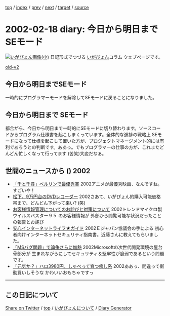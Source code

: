 [top](../index.html) 
 / [index](index.html) 
 / [prev](ig020215.html) 
 / [next](ig020219.html) 
 / [target](https://igapyon.github.io/diary/2002/ig020218.html) 
 / [source](https://github.com/igapyon/diary/blob/gh-pages/2002/ig020218.html.src.md) 

2002-02-18 diary: 今日から明日までSEモード
=====================================================================================================
[![いがぴょん画像(小)](https://igapyon.github.io/diary/images/iga200306s.jpg "いがぴょん")](https://igapyon.github.io/diary/memo/memoigapyon.html) 日記形式でつづる [いがぴょん](https://igapyon.github.io/diary/memo/memoigapyon.html)コラム ウェブページです。

[old-v2](ig020218-orig.html)

## 今日から明日までSEモード

一時的にプログラマーモードを解除してSEモードに戻ることになりました。


## 今日から明日まで SEモード

都合がら、今日から明日まで一時的にSEモードに切り替わります。ソースコードからプログラム仕様書を起こしまくっています。全体的な進捗の戦略上 SEモードになって仕様を起こして置いた方が、プロジェクトマネージメント的には有利であろうとの判断です。ああっ。でもプログラマーの仕事の方が、これまたどんどん忙しくなって行ってます (苦笑)大変だなぁ。

## 世間のニュースから () 2002

* [「千と千尋」ベルリンで最優秀賞](http://www.nhk.or.jp/news/2002/02/18/grri84000000aaui.html)  2002アニメが最優秀映画、なんですね。すごいや！
* [松下，9万円台のDVDレコーダー](http://www.zdnet.co.jp/news/bursts/0202/15/12.html)  2002さあて、いがぴょん的購入可能価格帯まで、どんどん下がって来い? (笑)
* [お客様情報管理についてのお詫びと対策について](http://www.trendmicro.co.jp/company/news/2002/news020215.asp)  2002トレンドマイクロ製 ウイルスバスター９５ のお客様情報が 外部から閲覧可能な状況だったことの報告とお詫び
* [安心インターネットライフ★ガイド](http://www.ejf.gr.jp/guide_mokuji.htm)  2002Ｅジャパン協議会の手による 初心者向けインターネットセキュリティ指南書。近藤さんに教えてもらいました。
* [「MSバグ問題」で論争さらに加熱](http://www.zdnet.co.jp/news/0202/16/b_0215_02.html)  2002Microsoftの次世代開発環境の屋台骨部分が 生まれながらにしてセキュリティ＆堅牢性が脆弱であるという問題です。
* [「元気か？」ハロ3980円，しゃべって育つ癒し系](http://www.zdnet.co.jp/news/bursts/0202/15/02.html)  2002ああっ、間違って衝動買いしそうな かわいいおもちゃですっ


----------------------------------------------------------------------------------------------------

## この日記について

[Share on Twitter](https://twitter.com/intent/tweet?hashtags=igapyon%2Cdiary%2C%E3%81%84%E3%81%8C%E3%81%B4%E3%82%87%E3%82%93&text=%E4%BB%8A%E6%97%A5%E3%81%8B%E3%82%89%E6%98%8E%E6%97%A5%E3%81%BE%E3%81%A7SE%E3%83%A2%E3%83%BC%E3%83%89&url=https%3A%2F%2Figapyon.github.io%2Fdiary%2F2002%2Fig020218.html) / [top](../index.html) / [いがぴょんについて](https://igapyon.github.io/diary/memo/memoigapyon.html) / [Diary Generator](https://github.com/igapyon/igapyonv3)

